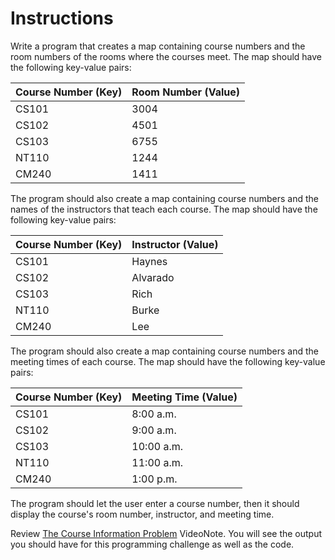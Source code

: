 # Instructions  

Write a program that creates a map containing course numbers and the room numbers of the rooms where the courses meet. The map should have the following key-value pairs:

| Course Number (Key) | Room Number (Value) |
| ------------------- | ------------------- |
| CS101 | 3004 |
| CS102 | 4501 |
| CS103 | 6755 |
| NT110 | 1244 |
| CM240 | 1411 |

The program should also create a map containing course numbers and the names of the instructors that teach each course. The map should have the following key-value pairs:

| Course Number (Key) | Instructor (Value) |
| ------------------- | ------------------ |
| CS101 | Haynes |
| CS102 | Alvarado |
| CS103 | Rich |
| NT110 | Burke |
| CM240 | Lee |

The program should also create a map containing course numbers and the meeting times of each course. The map should have the following key-value pairs:

| Course Number (Key) | Meeting Time (Value) |
| ------------------- | -------------------- |
| CS101 | 8:00 a.m. |
| CS102 | 9:00 a.m. |
| CS103 | 10:00 a.m. |
| NT110 | 11:00 a.m. |
| CM240 | 1:00 p.m. |

The program should let the user enter a course number, then it should display the course's room number, instructor, and meeting time.

Review [The Course Information Problem](https://mediaplayer.pearsoncmg.com/assets/gaddis_cpp10e_1707_Course_Information) VideoNote. You will see the output you should have for this programming challenge as well as the code. 